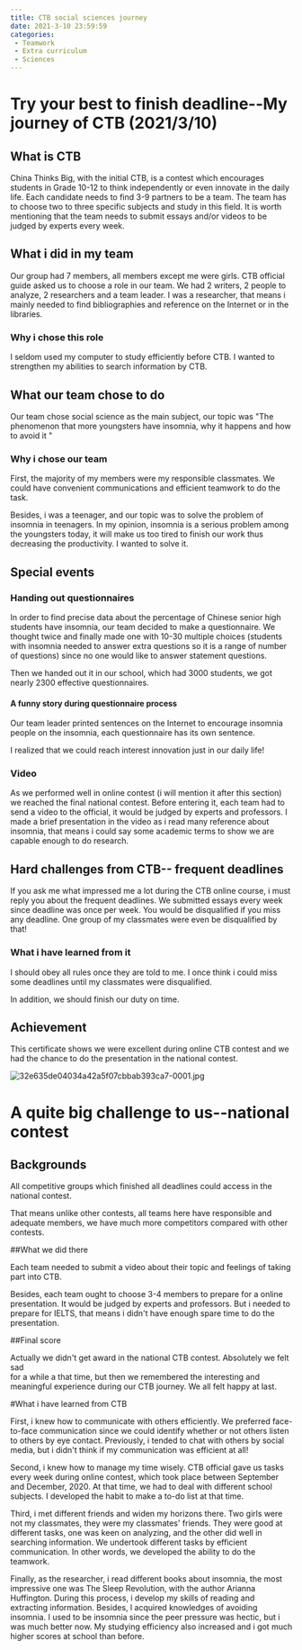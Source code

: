 ```yaml
---
title: CTB social sciences journey
date: 2021-3-10 23:59:59
categories:
 - Teamwork
 - Extra curriculum
 - Sciences
---
```


# Try your best to finish deadline--My journey of CTB (2021/3/10)

## What is CTB

China Thinks Big, with the initial CTB, is a contest which encourages students in Grade 10-12 to think independently or even innovate in the daily life. Each candidate needs to find 3-9 partners to be a team. The team has to choose two to three specific subjects and study in this field. It is worth mentioning that the team needs to submit essays and/or videos to be judged by experts every week.

## What i did in my team

Our group had 7 members, all members except me were girls. CTB official guide asked us to choose a role in our team. We had 2 writers, 2 people to analyze, 2 researchers and a team leader. I was a researcher, that means i mainly needed to find bibliographies and reference on the Internet or in the libraries.

### Why i chose this role

I seldom used my computer to study efficiently before CTB. I wanted to strengthen my abilities to search information by CTB.

## What our team chose to do

Our team chose social science as the main subject, our topic was "The phenomenon that more youngsters have insomnia, why it happens and how to avoid it "

### Why i chose our team

First, the majority of my members were my responsible classmates. We could have convenient communications and efficient teamwork to do the task.

Besides, i was a teenager, and our topic was to solve the problem of insomnia in teenagers. In my opinion, insomnia is a serious problem among the youngsters today, it will make us too tired to finish our work thus decreasing the productivity. I wanted to solve it.

## Special events

### Handing out questionnaires 

In order to find precise data about the percentage of Chinese senior high students have insomnia, our team decided to make a questionnaire. We thought twice and finally made one with 10-30 multiple choices (students with insomnia needed to answer extra questions so it is a range of number of questions) since no one would like to answer statement questions.

Then we handed out it in our school, which had 3000 students, we got nearly 2300 effective questionnaires.

#### A funny story during questionnaire process

Our team leader printed sentences on the Internet to encourage insomnia people on the insomnia, each questionnaire has its own sentence. 

I realized that we could reach interest innovation just in our daily life!

### Video 

As we performed well in online contest (i will mention it after this section) we reached the final national contest.
Before entering it, each team had to send a video to the official, it would be judged by experts and professors.
I made a brief presentation in the video as i read many reference about insomnia, that means i could say some academic terms to show we are capable enough to do research.

## Hard challenges from CTB-- frequent deadlines

If you ask me what impressed me a lot during the CTB online course, i must reply you about the frequent deadlines. We submitted essays every week since deadline was once per week. You would be disqualified if you miss any deadline. One group of my classmates were even be disqualified by that!

### What i have learned from it

I should obey all rules once they are told to me. I once think i could miss some deadlines until my classmates were disqualified.

In addition, we should finish our duty on time. 

## Achievement

This certificate shows we were excellent during online CTB contest and we had the chance to do the presentation in the national contest.


![32e635de04034a42a5f07cbbab393ca7-0001.jpg](https://i.loli.net/2021/06/23/Oymjhp5Mx8TgeQi.jpg)


# A quite big challenge to us--national contest

## Backgrounds

All competitive groups which finished all deadlines could
access in the national contest.

That means unlike other contests, all teams here have responsible and adequate members, we have much more competitors compared with other contests.

##What we did there

Each team needed to submit a video about their topic and feelings of taking part into CTB.

Besides, each team ought to choose 3-4 members to prepare for a online presentation. It would be judged by experts and professors.
But i needed to prepare for IELTS, that means i didn't have enough spare time to do the presentation.

##Final score

Actually we didn't get award in the national CTB contest. Absolutely we felt sad  
for a while a that time, but then we remembered the interesting and meaningful experience during our CTB journey. We all felt happy at last.

#What i have learned from CTB

First, i knew how to communicate with others efficiently. We preferred face-to-face communication since we could identify whether or not others listen to others by eye contact. Previously, i tended to chat with others by social media, but i didn't think if my communication was efficient at all!

Second, i knew how to manage my time wisely. CTB official gave us tasks every week during online contest, which took place between September and December, 2020. At that time, we had to deal with different school subjects. I developed the habit to make a to-do list at that time.

Third, i met different friends and widen my horizons there. Two girls were not my classmates, they were my classmates' friends. They were good at different tasks, one was keen on analyzing, and the other did well in searching information. We undertook different tasks by efficient communication. In other words, we developed the ability to do the teamwork.

Finally, as the researcher, i read different books about insomnia, the most impressive one was The Sleep Revolution, with the author Arianna Huffington. During this process, i develop my skills of reading and extracting information. Besides, l acquired knowledges of avoiding insomnia. I used to be insomnia since the peer pressure was hectic, but i was much better now. My studying efficiency also increased and i got much higher scores at school than before.
